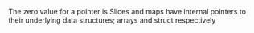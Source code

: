 The zero value for a pointer is <nil>
Slices and maps have internal pointers to their underlying data structures; arrays and struct respectively